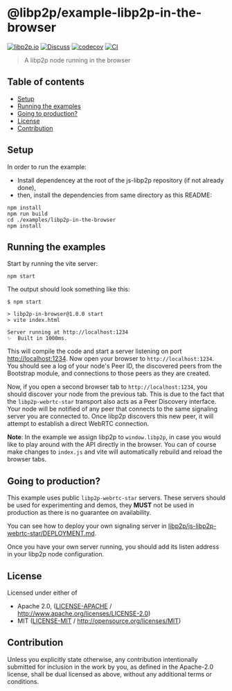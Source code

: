 # @libp2p/example-libp2p-in-the-browser <!-- omit in toc -->

[![libp2p.io](https://img.shields.io/badge/project-libp2p-yellow.svg?style=flat-square)](http://libp2p.io/)
[![Discuss](https://img.shields.io/discourse/https/discuss.libp2p.io/posts.svg?style=flat-square)](https://discuss.libp2p.io)
[![codecov](https://img.shields.io/codecov/c/github/libp2p/js-libp2p.svg?style=flat-square)](https://codecov.io/gh/libp2p/js-libp2p)
[![CI](https://img.shields.io/github/actions/workflow/status/libp2p/js-libp2p/main.yml?branch=master\&style=flat-square)](https://github.com/libp2p/js-libp2p/actions/workflows/main.yml?query=branch%3Amaster)

> A libp2p node running in the browser

## Table of contents <!-- omit in toc -->

- [Setup](#setup)
- [Running the examples](#running-the-examples)
- [Going to production?](#going-to-production)
- [License](#license)
- [Contribution](#contribution)

## Setup

In order to run the example:

- Install dependencey at the root of the js-libp2p repository (if not already done),
- then, install the dependencies from same directory as this README:

<!---->

    npm install
    npm run build
    cd ./examples/libp2p-in-the-browser
    npm install

## Running the examples

Start by running the vite server:

    npm start

The output should look something like this:

```log
$ npm start

> libp2p-in-browser@1.0.0 start
> vite index.html

Server running at http://localhost:1234
✨  Built in 1000ms.
```

This will compile the code and start a server listening on port <http://localhost:1234>. Now open your browser to `http://localhost:1234`. You should see a log of your node's Peer ID, the discovered peers from the Bootstrap module, and connections to those peers as they are created.

Now, if you open a second browser tab to `http://localhost:1234`, you should discover your node from the previous tab. This is due to the fact that the `libp2p-webrtc-star` transport also acts as a Peer Discovery interface. Your node will be notified of any peer that connects to the same signaling server you are connected to. Once libp2p discovers this new peer, it will attempt to establish a direct WebRTC connection.

**Note**: In the example we assign libp2p to `window.libp2p`, in case you would like to play around with the API directly in the browser. You can of course make changes to `index.js` and vite will automatically rebuild and reload the browser tabs.

## Going to production?

This example uses public `libp2p-webrtc-star` servers. These servers should be used for experimenting and demos, they **MUST** not be used in production as there is no guarantee on availability.

You can see how to deploy your own signaling server in [libp2p/js-libp2p-webrtc-star/DEPLOYMENT.md](https://github.com/libp2p/js-libp2p-webrtc-star/blob/master/packages/webrtc-star-signalling-server/DEPLOYMENT.md).

Once you have your own server running, you should add its listen address in your libp2p node configuration.

## License

Licensed under either of

- Apache 2.0, ([LICENSE-APACHE](LICENSE-APACHE) / <http://www.apache.org/licenses/LICENSE-2.0>)
- MIT ([LICENSE-MIT](LICENSE-MIT) / <http://opensource.org/licenses/MIT>)

## Contribution

Unless you explicitly state otherwise, any contribution intentionally submitted for inclusion in the work by you, as defined in the Apache-2.0 license, shall be dual licensed as above, without any additional terms or conditions.
